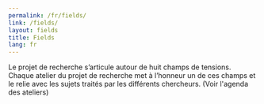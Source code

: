 ```yaml
---
permalink: /fr/fields/
link: /fields/
layout: fields
title: Fields
lang: fr
---
```


Le projet de recherche s’articule autour de huit champs de tensions. Chaque atelier du projet de recherche met à l’honneur un de ces champs et le relie avec les sujets traités par les différents chercheurs. (Voir l'agenda des ateliers)
<!-- more -->
